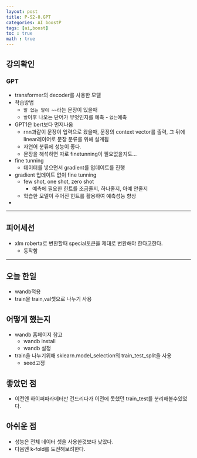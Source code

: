 ```yaml
---
layout: post
title: P-S2-8.GPT
categories: AI boostP
tags: [ai,boost]
toc : true
math : true
---
```


## 강의확인


### GPT
- transformer의 decoder를 사용한 모델
- 학습방법
  - `발 없는 말이 ~~`라는 문장이 있을때
  - `발`이후 나오는 단어가 무엇인지를 예측 - `없는`예측
- GPT1은 bert보다 먼저나옴
  - rnn과같이 문장이 입력으로 왔을때, 문장의 context vector를 출력, 그 뒤에 linear레이어로 문장 분류를 위해 설계됨
  - 자연어 분류에 성능이 좋다.
  - 문장을 해석하면 따로 finetunning이 필요없을지도...
- fine tunning
  - 데이터를 넣으면서 gradient를 업데이트를 진행
- gradient 업데이트 없이 fine tunning
  - few shot, one shot, zero shot
    - 예측에 필요한 힌트를 조금줄지, 하나줄지, 아예 안줄지 
  - 학습한 모델이 주어진 힌트를 활용하여 예측성능 향상
- 


------

## 피어세션
- xlm roberta로 변환할때 special토큰을 제대로 변환해야 한다고한다.
  - 동작함

------

## 오늘 한일
- wandb적용
- train을 train,val셋으로 나누기 사용

## 어떻게 했는지
- wandb 홈페이지 참고
  - wandb install
  - wandb 설정
- train을 나누기위해 sklearn.model_selection의 train_test_split을 사용
  - seed고정


## 좋았던 점
- 이전엔 하이퍼파라메터만 건드리다가 이전에 못했던 train_test를 분리해볼수있었다.

## 아쉬운 점
- 성능은 전체 데이터 셋을 사용한것보다 낮았다.
- 다음엔 k-fold를 도전해보려한다.

